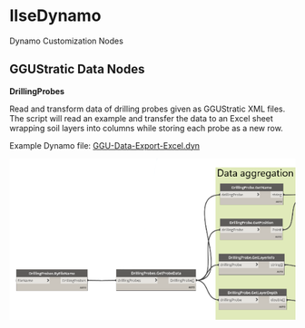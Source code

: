 # IlseDynamo

Dynamo Customization Nodes 

## GGUStratic Data Nodes

__DrillingProbes__ 

Read and transform data of drilling probes given as GGUStratic XML files. The script will read an example and transfer the data to an Excel sheet wrapping soil layers into columns while storing each probe as a new row.

Example Dynamo file:
[GGU-Data-Export-Excel.dyn](IlseDynamo.Examples/GGU-Data-Export-Excel.dyn)

![GGU-Data-Export-Excel.dyn](IlseDynamo.Examples/resources/GGU-Data-Export-Excel_2020-01-22_01-10-32.png)